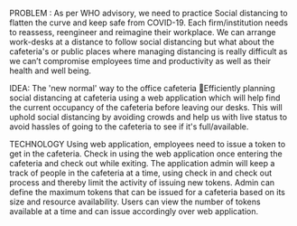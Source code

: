 PROBLEM :
As per WHO advisory, we need to practice Social distancing to flatten the curve and keep safe from COVID-19.  Each firm/institution needs to reassess, reengineer and reimagine their workplace. We can arrange work-desks at a distance to follow social distancing but what about the cafeteria's or public places where managing distancing is really difficult as we can’t compromise employees time and productivity as well as their health and well being.


IDEA:
The 'new normal' way to the office cafeteria Efficiently planning social distancing at cafeteria using a web application which will help find the current occupancy of the cafeteria before leaving our desks. This will uphold social distancing by avoiding crowds and help us with live status to avoid hassles of going to the cafeteria to see if it's full/available.

TECHNOLOGY
Using web application, employees need to issue a token to get in the cafeteria. Check in using the web application once entering the cafeteria and check out while exiting. The application admin will keep a track of people in the cafeteria at a time, using check in and check out process and thereby limit the activity of issuing new tokens. Admin can define the maximum tokens that can be issued for a cafeteria based on its size and resource availability. Users can view the number of tokens available at a time and can issue accordingly over web application.
